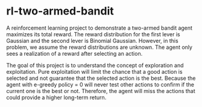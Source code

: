 # rl-two-armed-bandit
A reinforcement learning project to demonstrate a two-armed bandit agent maximizes its total reward. The reward distribution for the first lever is Gaussian and the second lever is Binomial Gaussian. However, in this problem, we assume the reward distributions are unknown. The agent only sees a realization of a reward after selecting an action. 

The goal of this project is to understand the concept of exploration and exploitation. Pure exploitation will limit the chance that a good action is selected and not guarantee that the selected action is the best. Because the agent with e-greedy policy = 0 will never test other actions to confirm if the current one is the best or not. Therefore, the agent will miss the actions that could provide a higher long-term return.
